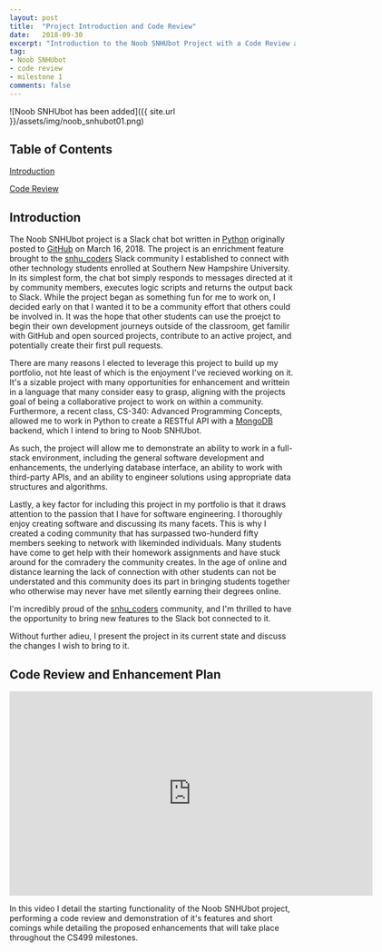 ```yaml
---
layout: post
title:  "Project Introduction and Code Review"
date:   2018-09-30
excerpt: "Introduction to the Noob SNHUbot Project with a Code Review and Enhancement Plan video."
tag:
- Noob SNHUbot
- code review
- milestone 1
comments: false
---
```


![Noob SNHUbot has been added]({{ site.url }}/assets/img/noob_snhubot01.png)

## Table of Contents

[Introduction](#introduction)

[Code Review](#code-review)

## Introduction

The Noob SNHUbot project is a Slack chat bot written in [Python](https://www.python.org) originally posted to [GitHub](https://github.com/gsfellis/noob_snhubot) on March 16, 2018.  The project is an enrichment feature brought to the [snhu_coders](https://snhucoders.slack.com) Slack community I established to connect with other technology students enrolled at Southern New Hampshire University.  In its simplest form, the chat bot simply responds to messages directed at it by community members, executes logic scripts and returns the output back to Slack.  While the project began as something fun for me to work on, I decided early on that I wanted it to be a community effort that others could be involved in.  It was the hope that other students can use the proejct to begin their own development journeys outside of the classroom, get familir with GitHub and open sourced projects, contribute to an active project, and potentially create their first pull requests.

There are many reasons I elected to leverage this project to build up my portfolio, not hte least of which is the enjoyment I've recieved working on it.  It's a sizable project with many opportunities for enhancement and writtein in a language that many consider easy to grasp, aligning with the projects goal of being a collaborative project to work on within a community.  Furthermore, a recent class, CS-340: Advanced Programming Concepts, allowed me to work in Python to create a RESTful API with a [MongoDB](https://www.mongodb.com) backend, which I intend to bring to Noob SNHUbot.

As such, the project will allow me to demonstrate an ability to work in a full-stack environment, including the general software development and enhancements, the underlying database interface, an ability to work with third-party APIs, and an ability to engineer solutions using appropriate data structures and algorithms.

Lastly, a key factor for including this project in my portfolio is that it draws attention to the passion that I have for software engineering.  I thoroughly enjoy creating software and discussing its many facets.  This is why I created a coding community that has surpassed two-hunderd fifty members seeking to network with likeminded individuals.  Many students have come to get help with their homework assignments and have stuck around for the comradery the community creates.  In the age of online and distance learning the lack of connection with other students can not be understated and this community does its part in bringing students together who otherwise may never have met silently earning their degrees online.

I'm incredibly proud of the [snhu_coders](https://snhucoders.slack.com) community, and I'm thrilled to have the opportunity to bring new features to the Slack bot connected to it.

Without further adieu, I present the project in its current state and discuss the changes I wish to bring to it.

## Code Review and Enhancement Plan

<iframe width="640" height="360" src="https://www.youtube.com/embed/R0WYx4n9BCg" frameborder="0" allow="autoplay; encrypted-media" allowfullscreen></iframe>

In this video I detail the starting functionality of the Noob SNHUbot project, performing a code review and demonstration of it's features and short comings while detailing the proposed enhancements that will take place throughout the CS499 milestones.